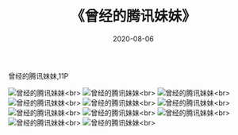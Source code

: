 ﻿---
layout: post
title: 《曾经的腾讯妹妹》
date: 2020-08-06
img: http://photo.orgx.cf/%E6%80%A7%E6%84%9F/2019/曾经的腾讯妹妹[11P]/000.jpg
tags: [美女,性感,泳衣]
---

曾经的腾讯妹妹,11P

![曾经的腾讯妹妹](http://photo.orgx.cf/%E6%80%A7%E6%84%9F/2019/曾经的腾讯妹妹[11P]/001.jpg''曾经的腾讯妹妹'')<br>
![曾经的腾讯妹妹](http://photo.orgx.cf/%E6%80%A7%E6%84%9F/2019/曾经的腾讯妹妹[11P]/002.jpg''曾经的腾讯妹妹'')<br>
![曾经的腾讯妹妹](http://photo.orgx.cf/%E6%80%A7%E6%84%9F/2019/曾经的腾讯妹妹[11P]/003.jpg''曾经的腾讯妹妹'')<br>
![曾经的腾讯妹妹](http://photo.orgx.cf/%E6%80%A7%E6%84%9F/2019/曾经的腾讯妹妹[11P]/004.jpg''曾经的腾讯妹妹'')<br>
![曾经的腾讯妹妹](http://photo.orgx.cf/%E6%80%A7%E6%84%9F/2019/曾经的腾讯妹妹[11P]/005.jpg''曾经的腾讯妹妹'')<br>
![曾经的腾讯妹妹](http://photo.orgx.cf/%E6%80%A7%E6%84%9F/2019/曾经的腾讯妹妹[11P]/006.jpg''曾经的腾讯妹妹'')<br>
![曾经的腾讯妹妹](http://photo.orgx.cf/%E6%80%A7%E6%84%9F/2019/曾经的腾讯妹妹[11P]/007.jpg''曾经的腾讯妹妹'')<br>
![曾经的腾讯妹妹](http://photo.orgx.cf/%E6%80%A7%E6%84%9F/2019/曾经的腾讯妹妹[11P]/008.jpg''曾经的腾讯妹妹'')<br>
![曾经的腾讯妹妹](http://photo.orgx.cf/%E6%80%A7%E6%84%9F/2019/曾经的腾讯妹妹[11P]/009.jpg''曾经的腾讯妹妹'')<br>
![曾经的腾讯妹妹](http://photo.orgx.cf/%E6%80%A7%E6%84%9F/2019/曾经的腾讯妹妹[11P]/010.jpg''曾经的腾讯妹妹'')<br>
![曾经的腾讯妹妹](http://photo.orgx.cf/%E6%80%A7%E6%84%9F/2019/曾经的腾讯妹妹[11P]/011.jpg''曾经的腾讯妹妹'')<br>
